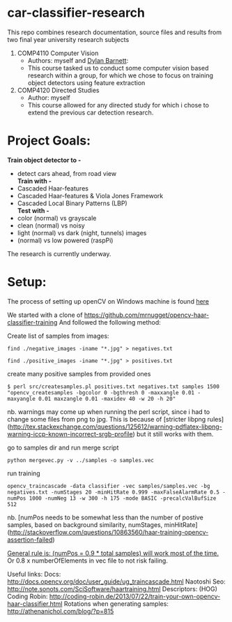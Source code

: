 # car-classifier-research

This repo combines research documentation, source files and results from two final year university research subjects
 1. COMP4110 Computer Vision 
     - Authors: myself and [Dylan Barnett](https://github.com/DBarnett73):
     - This course tasked us to conduct some computer vision based research within a group, for which we chose to focus on training object detectors using feature extraction
 2. COMP4120 Directed Studies
     - Author: myself  
     - This course allowed for any directed study for which i chose to extend the previous car detection research.


# Project Goals:<br>
<b>Train object detector to -</b> <br>
* detect cars ahead, from road view <br>
<b>Train with -</b> <br>
* Cascaded Haar-features
* Cascaded Haar-features & Viola Jones Framework
* Cascaded Local Binary Patterns (LBP)<br>
<b>Test with -</b> <br>
* color (normal) vs grayscale
* clean (normal) vs noisy
* light (normal) vs dark (night, tunnels) images
* (normal) vs low powered (raspPi)

The research is currently underway.

# Setup:<br>
The process of setting up openCV on Windows machine is found [here](http://docs.opencv.org/doc/tutorials/introduction/windows_install/windows_install.html)

We started with a clone of https://github.com/mrnugget/opencv-haar-classifier-training
And followed the following method: 

Create list of samples from images:
 
```find ./negative_images -iname "*.jpg" > negatives.txt```

```find ./positive_images -iname "*.jpg" > positives.txt```

create many positive samples from provided ones

```$ perl src/createsamples.pl positives.txt negatives.txt samples 1500 "opencv_createsamples -bgcolor 0 -bgthresh 0 -maxxangle 0.01 -maxyangle 0.01 maxzangle 0.01 -maxidev 40 -w 20 -h 20"```

nb. warnings may come up when running the perl script, since i had to change some files from png to jpg. 
This is because of [stricter libpng rules] (http://tex.stackexchange.com/questions/125612/warning-pdflatex-libpng-warning-iccp-known-incorrect-srgb-profile)
but it still works with them. 


go to samples dir and run merge script

```python mergevec.py -v ../samples -o samples.vec```

run training

```opencv_traincascade -data classifier -vec samples/samples.vec -bg negatives.txt -numStages 20 -minHitRate 0.999 -maxFalseAlarmRate 0.5 -numPos 1000 -numNeg 13 -w 300 -h 175 -mode BASIC -precalcValBufSize 512```

nb. [numPos needs to be somewhat less than the number of postive samples, based on background similarity, numStages, minHitRate]
(http://stackoverflow.com/questions/10863560/haar-training-opencv-assertion-failed)

[General rule is: (numPos = 0.9 * total samples) will work most of the time.](http://answers.opencv.org/question/7141/about-traincascade-paremeters-samples-and-other/)
Or 0.8 x numberOfElements in vec file to not risk failing.


Useful links:
Docs: http://docs.opencv.org/doc/user_guide/ug_traincascade.html
Naotoshi Seo: http://note.sonots.com/SciSoftware/haartraining.html
Descriptors: (HOG)
Coding Robin: http://coding-robin.de/2013/07/22/train-your-own-opencv-haar-classifier.html
Rotations when generating samples: http://athenanichol.com/blog/?p=815
